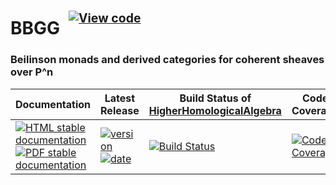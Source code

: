 <!-- BEGIN HEADER -->
# BBGG&ensp;<sup><sup>[![View code][code-img]][code-url]</sup></sup>

### Beilinson monads and derived categories for coherent sheaves over P^n

| Documentation | Latest Release | Build Status of [HigherHomologicalAlgebra](/../../) | Code Coverage |
| ------------- | -------------- | ------------ | ------------- |
| [![HTML stable documentation][html-img]][html-url] [![PDF stable documentation][pdf-img]][pdf-url] | [![version][version-img]][version-url] [![date][date-img]][date-url] | [![Build Status][tests-img]][tests-url] | [![Code Coverage][codecov-img]][codecov-url] |

<!-- END HEADER -->

<!-- BEGIN FOOTER -->
[html-img]: https://img.shields.io/badge/🔗%20HTML-stable-blue.svg
[html-url]: https://homalg-project.github.io/HigherHomologicalAlgebra/BBGG/doc/chap0_mj.html

[pdf-img]: https://img.shields.io/badge/🔗%20PDF-stable-blue.svg
[pdf-url]: https://homalg-project.github.io/HigherHomologicalAlgebra/BBGG/download_pdf.html

[version-img]: https://img.shields.io/endpoint?url=https://homalg-project.github.io/HigherHomologicalAlgebra/BBGG/badge_version.json&label=🔗%20version&color=yellow
[version-url]: https://homalg-project.github.io/HigherHomologicalAlgebra/BBGG/view_release.html

[date-img]: https://img.shields.io/endpoint?url=https://homalg-project.github.io/HigherHomologicalAlgebra/BBGG/badge_date.json&label=🔗%20released%20on&color=yellow
[date-url]: https://homalg-project.github.io/HigherHomologicalAlgebra/BBGG/view_release.html

[tests-img]: https://github.com/homalg-project/HigherHomologicalAlgebra/workflows/Tests/badge.svg?branch=master
[tests-url]: https://github.com/homalg-project/HigherHomologicalAlgebra/actions?query=workflow%3ATests+branch%3Amaster

[codecov-img]: https://codecov.io/gh/homalg-project/HigherHomologicalAlgebra/branch/master/graph/badge.svg?flag=BBGG
[codecov-url]: https://codecov.io/gh/homalg-project/HigherHomologicalAlgebra/tree/master/BBGG

[code-img]: https://img.shields.io/badge/-View%20code-blue?logo=github
[code-url]: https://github.com/homalg-project/HigherHomologicalAlgebra/tree/master/BBGG#top
<!-- END FOOTER -->
